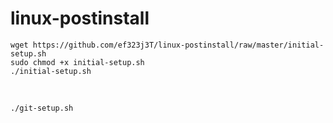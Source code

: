 # linux-postinstall



```
wget https://github.com/ef323j3T/linux-postinstall/raw/master/initial-setup.sh
sudo chmod +x initial-setup.sh
./initial-setup.sh
 ```
&nbsp;
```
./git-setup.sh
